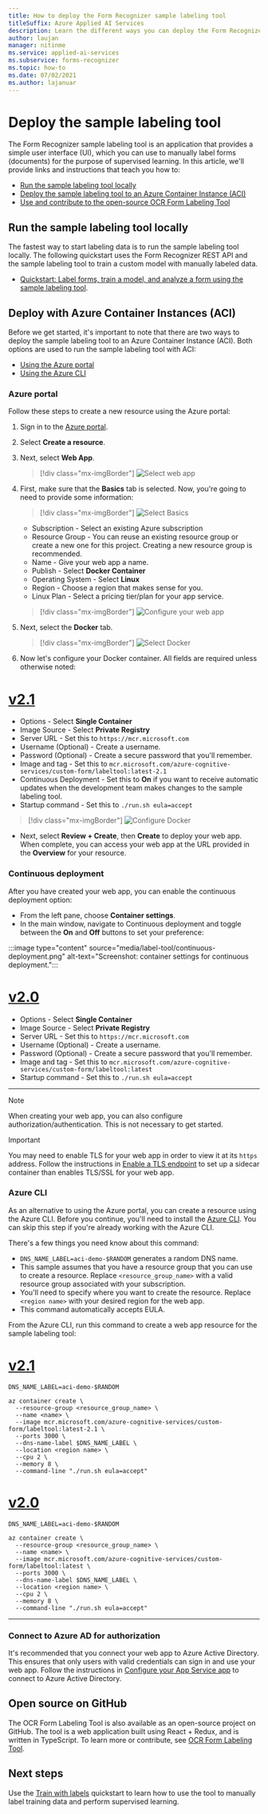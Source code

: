 ```yaml
---
title: How to deploy the Form Recognizer sample labeling tool
titleSuffix: Azure Applied AI Services
description: Learn the different ways you can deploy the Form Recognizer sample labeling tool to help with supervised learning.
author: laujan
manager: nitinme
ms.service: applied-ai-services
ms.subservice: forms-recognizer
ms.topic: how-to
ms.date: 07/02/2021
ms.author: lajanuar
---
```


# Deploy the sample labeling tool

The Form Recognizer sample labeling tool is an application that provides a simple user interface (UI), which you can use to manually label forms (documents) for the purpose of supervised learning. In this article, we'll provide links and instructions that teach you how to:

* [Run the sample labeling tool locally](#run-the-sample-labeling-tool-locally)
* [Deploy the sample labeling tool to an Azure Container Instance (ACI)](#deploy-with-azure-container-instances-aci)
* [Use and contribute to the open-source OCR Form Labeling Tool](#open-source-on-github)

## Run the sample labeling tool locally

The fastest way to start labeling data is to run the sample labeling tool locally. The following quickstart uses the Form Recognizer REST API and the sample labeling tool to train a custom model with manually labeled data. 

* [Quickstart: Label forms, train a model, and analyze a form using the sample labeling tool](label-tool.md).

## Deploy with Azure Container Instances (ACI)

Before we get started, it's important to note that there are two ways to deploy the sample labeling tool to an Azure Container Instance (ACI). Both options are used to run the sample labeling tool with ACI:

* [Using the Azure portal](#azure-portal)
* [Using the Azure CLI](#azure-cli)

### Azure portal

Follow these steps to create a new resource using the Azure portal: 

1. Sign in to the [Azure portal](https://portal.azure.com/signin/index/).
2. Select **Create a resource**.
3. Next, select **Web App**.

   > [!div class="mx-imgBorder"]
   > ![Select web app](./media/quickstarts/create-web-app.png)

4. First, make sure that the **Basics** tab is selected. Now, you're going to need to provide some information:

   > [!div class="mx-imgBorder"]
   > ![Select Basics](./media/quickstarts/select-basics.png)
   * Subscription - Select an existing Azure subscription
   * Resource Group - You can reuse an existing resource group or create a new one for this project. Creating a new resource group is recommended.
   * Name - Give your web app a name. 
   * Publish - Select **Docker Container**
   * Operating System -  Select **Linux**
   * Region - Choose a region that makes sense for you.
   * Linux Plan - Select a pricing tier/plan for your app service. 

   > [!div class="mx-imgBorder"]
   > ![Configure your web app](./media/quickstarts/select-docker.png)

5. Next, select the **Docker** tab.

   > [!div class="mx-imgBorder"]
   > ![Select Docker](./media/quickstarts/select-docker.png)

6. Now let's configure your Docker container. All fields are required unless otherwise noted:
<!-- markdownlint-disable MD025 -->
# [v2.1](#tab/v2-1)

* Options - Select **Single Container**
* Image Source - Select **Private Registry** 
* Server URL - Set this to `https://mcr.microsoft.com`
* Username (Optional) - Create a username. 
* Password (Optional) - Create a secure password that you'll remember.
* Image and tag - Set this to `mcr.microsoft.com/azure-cognitive-services/custom-form/labeltool:latest-2.1`
* Continuous Deployment - Set this to **On** if you want to receive automatic updates when the development team makes changes to the sample labeling tool.
* Startup command - Set this to `./run.sh eula=accept`

> [!div class="mx-imgBorder"]
> ![Configure Docker](./media/quickstarts/configure-docker.png)

* Next, select **Review + Create**, then **Create** to deploy your web app. When complete, you can access your web app at the URL provided in the **Overview** for your resource.

### Continuous deployment

After you have created your web app, you can enable the continuous deployment option:

* From the left pane, choose **Container settings**.
* In the main window, navigate to Continuous deployment and toggle between the **On** and **Off** buttons to set your preference:

:::image type="content" source="media/label-tool/continuous-deployment.png" alt-text="Screenshot: container settings for continuous deployment.":::

# [v2.0](#tab/v2-0)  

* Options - Select **Single Container**
* Image Source - Select **Private Registry** 
* Server URL - Set this to `https://mcr.microsoft.com`
* Username (Optional) - Create a username. 
* Password (Optional) - Create a secure password that you'll remember.
* Image and tag - Set this to `mcr.microsoft.com/azure-cognitive-services/custom-form/labeltool:latest`
* Startup command - Set this to `./run.sh eula=accept`

 ---

> [!NOTE]
> When creating your web app, you can also configure authorization/authentication. This is not necessary to get started.

> [!IMPORTANT]
> You may need to enable TLS for your web app in order to view it at its `https` address. Follow the instructions in [Enable a TLS endpoint](../../container-instances/container-instances-container-group-ssl.md) to set up a sidecar container than enables TLS/SSL for your web app.
<!-- markdownlint-disable MD001 -->
### Azure CLI

As an alternative to using the Azure portal, you can create a resource using the Azure CLI. Before you continue, you'll need to install the [Azure CLI](/cli/azure/install-azure-cli). You can skip this step if you're already working with the Azure CLI. 

There's a few things you need know about this command:

* `DNS_NAME_LABEL=aci-demo-$RANDOM` generates a random DNS name. 
* This sample assumes that you have a resource group that you can use to create a resource. Replace `<resource_group_name>` with a valid resource group associated with your subscription. 
* You'll need to specify where you want to create the resource. Replace `<region name>` with your desired region for the web app.
* This command automatically accepts EULA.

From the Azure CLI, run this command to create a web app resource for the sample labeling tool:

<!-- markdownlint-disable MD024 -->
# [v2.1](#tab/v2-1)

```azurecli
DNS_NAME_LABEL=aci-demo-$RANDOM

az container create \
  --resource-group <resource_group_name> \
  --name <name> \
  --image mcr.microsoft.com/azure-cognitive-services/custom-form/labeltool:latest-2.1 \
  --ports 3000 \
  --dns-name-label $DNS_NAME_LABEL \
  --location <region name> \
  --cpu 2 \
  --memory 8 \
  --command-line "./run.sh eula=accept"

```

# [v2.0](#tab/v2-0)

```azurecli
DNS_NAME_LABEL=aci-demo-$RANDOM

az container create \
  --resource-group <resource_group_name> \
  --name <name> \
  --image mcr.microsoft.com/azure-cognitive-services/custom-form/labeltool:latest \
  --ports 3000 \
  --dns-name-label $DNS_NAME_LABEL \
  --location <region name> \
  --cpu 2 \
  --memory 8 \
  --command-line "./run.sh eula=accept"
``` 


---

### Connect to Azure AD for authorization

It's recommended that you connect your web app to Azure Active Directory. This ensures that only users with valid credentials can sign in and use your web app. Follow the instructions in [Configure your App Service app](../../app-service/configure-authentication-provider-aad.md) to connect to Azure Active Directory.

## Open source on GitHub

The OCR Form Labeling Tool is also available as an open-source project on GitHub. The tool is a web application built using React + Redux, and is written in TypeScript. To learn more or contribute, see [OCR Form Labeling Tool](https://github.com/microsoft/OCR-Form-Tools/blob/master/README.md).

## Next steps

Use the [Train with labels](label-tool.md) quickstart to learn how to use the tool to manually label training data and perform supervised learning.
